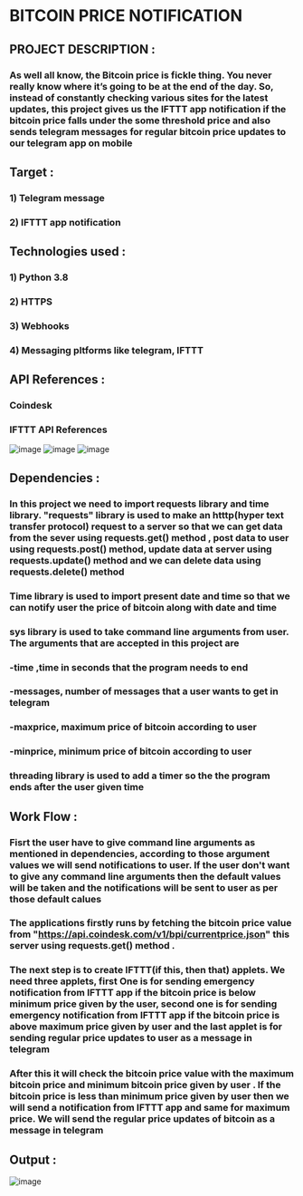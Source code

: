 # BITCOIN PRICE NOTIFICATION
## PROJECT DESCRIPTION :
### As well all know, the Bitcoin price is fickle thing. You never really know where it’s going to be at the end of the day. So, instead of constantly checking various sites for the latest updates, this project gives us the IFTTT app notification if the bitcoin price falls under the some threshold price and also sends telegram messages for regular bitcoin price updates to our telegram app on mobile
## Target :
### 1) Telegram message
### 2) IFTTT app notification
## Technologies used :
### 1) Python 3.8
### 2) HTTPS
### 3) Webhooks
### 4) Messaging pltforms like telegram, IFTTT
## API References :
### Coindesk
### IFTTT API References

![image](https://github.com/attainu/python-project-munnuru-srinath-au9/blob/dev/Screen_shots/Screenshot%20(116).png)
![image](https://github.com/attainu/python-project-munnuru-srinath-au9/blob/dev/Screen_shots/Screenshot_20200918-165418_One%20UI%20Home.jpg)
![image](https://github.com/attainu/python-project-munnuru-srinath-au9/blob/dev/Screen_shots/Screenshot_20200918-165524_One%20UI%20Home.jpg)

## Dependencies :
### In this project we need to import requests library and time library. "requests" library is used to make an htttp(hyper text transfer protocol) request to a server so that we can get data from the sever using requests.get() method , post data to user using requests.post() method, update data at server using requests.update() method and we can delete data using requests.delete() method
### Time library is used to import present date and time so that we can notify user the price of bitcoin along with date and time
### sys library is used to take command line arguments from user. The arguments that are accepted in this project are
### <b>-time ,time in seconds that the program needs to end</b>
### <b>-messages, number of messages that a user wants to get in telegram</b>
### <b>-maxprice, maximum price of bitcoin according to user</b>
### <b>-minprice, minimum price of bitcoin according to user</b>
### threading library is used to add a timer so the the program ends after the user given time

## Work Flow :
### Fisrt the user have to give command line arguments as mentioned in dependencies, according to those argument values we will send notifications to user. If the user don't want to give any command line arguments then the default values will be taken and the notifications will be sent to user as per those default calues
### The applications firstly runs by fetching the bitcoin price value from "https://api.coindesk.com/v1/bpi/currentprice.json" this server using requests.get() method .
### The next step is to create IFTTT(if this, then that) applets. We need three applets, first One is for sending emergency notification from IFTTT app if the bitcoin price is below minimum price given by the user, second one is for sending emergency notification from IFTTT app if the bitcoin price is above maximum price given by user and the last applet is for sending regular price updates to user as a message in telegram
### After this it will check the bitcoin price value with the maximum bitcoin price and minimum bitcoin price given by user . If the bitcoin price is less than minimum price given by user then we will send a notification from IFTTT app and same for maximum price. We will send the regular price updates of bitcoin as a message in telegram

## Output :
![image](https://github.com/attainu/python-project-munnuru-srinath-au9/blob/dev/Screen_shots/Screenshot%20(117).png)

